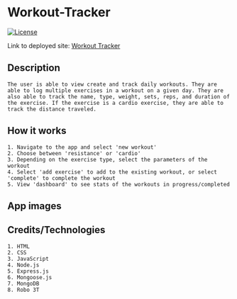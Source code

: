 # Workout-Tracker

[![License](https://img.shields.io/badge/License-MIT-blue.svg)](https://opensource.org/licenses/MIT)

Link to deployed site: [Workout Tracker](https://fierce-hamlet-55434.herokuapp.com/)

## Description
    The user is able to view create and track daily workouts. They are able to log multiple exercises in a workout on a given day. They are also able to track the name, type, weight, sets, reps, and duration of the exercise. If the exercise is a cardio exercise, they are able to track the distance traveled.

## How it works
    1. Navigate to the app and select 'new workout'
    2. Choose between 'resistance' or 'cardio'
    3. Depending on the exercise type, select the parameters of the workout
    4. Select 'add exercise' to add to the existing workout, or select 'complete' to complete the workout
    5. View 'dashboard' to see stats of the workouts in progress/completed

## App images

## Credits/Technologies
    1. HTML
    2. CSS
    3. JavaScript
    4. Node.js
    5. Express.js
    6. Mongoose.js
    7. MongoDB
    8. Robo 3T